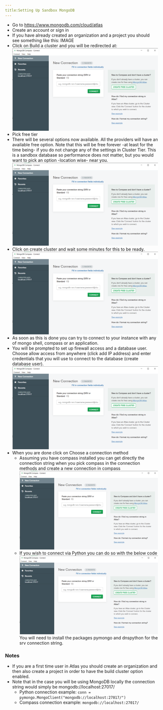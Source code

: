 ```yaml
---
title:Setting Up Sandbox MongoDB
---
```

- Go to https://www.mongodb.com/cloud/atlas
- Create an account or sign in 
- If you have already created an organization and a project you should see something like this:
IMAGE
- Click on Build a cluster and you will be redirected at:
![compass_init](images/compass.PNG)
- Pick free tier
- There will be several options now available. All the providers will have an available free option. Note that this will be free forever -at least for the time being- if you do not change any of the settings in Cluster Tier. This is a sandbox database so performance does not matter, but you would want to pick an option -location wise- near you. 
![compass_init](images/compass.PNG)
- Click on create cluster and wait some minutes for this to be ready.
![compass_init](images/compass.PNG)
- As soon as this is done you can try to connect to your instance with any of mongo shell, compass or an application. 
- You will be prompted to set up firewall access and a database user. Choose allow access from anywhere (click add IP address) and enter credentials that you will use to connect to the database (create database user).
![compass_init](images/compass.PNG)
- When you are done click on Choose a connection method
  - Assuming you have compass installed you can get directly the connection string when you pick compass in the connection methods and create a new connection in compass
  ![compass_init](images/compass.PNG)
  - If you wish to connect via Python you can do so with the below code
  ![compass_init](images/compass.PNG)
  You will need to install the packages pymongo and dnspython for the srv connection string.  


### Notes
- If you are a first time user in Atlas you should create an organization and then also create a project in order to have the build cluster option enabled.
- Note that in the case you will be using MongoDB locally the connection string would simply be mongodb://localhost:27017/
   - Python connection example:
  `conn = pymongo.MongoClient("mongodb://localhost:27017/")`
   - Compass connection example:
  `mongodb://localhost:27017/`
